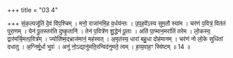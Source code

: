 +++
title = "03 4"

+++
सं॒क॒ल्पजू॑तिं दे॒वं वि॑प॒श्चिम् । मनो॒ राजा॑नमि॒ह व॒र्धय॑न्तः । उ॒प॒ह॒वे᳚ऽस्य सुम॒तौ स्या॑म । चर॑णं प॒वित्रं॒ वित॑तं  पुरा॒णम् । येन॑ पू॒तस्तर॑ति दुष्कृ॒तानि॑ । तेन॑ प॒वित्रे॑ण शु॒द्धेन॑ पू॒ताः । अति॑ पा॒प्मान॒मरा॑तिं तरेम । लो॒कस्य॒  द्वार॑मर्चि॒मत्प॒वित्र᳚म् । ज्योति॑ष्म॒द्भ्राज॑मानं॒ मह॑स्वत् । अ॒मृत॑स्य॒ धारा॑ बहु॒धा दोह॑मानम् । चर॑णं नो लो॒के  सुधि॑तां दधातु । अ॒ग्निर्मू॒र्धा भुवः॑ । अनु॑ नो॒ऽद्यानु॑मति॒रन्विद॑नुमते॒ त्वम् । ह॒व्य॒वाह॒ꣳ स्वि॑ष्टम् ॥ 14 ॥

